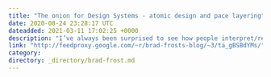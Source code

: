 ```yaml
---
title: "The onion for Design Systems - atomic design and pace layering"
date: 2020-08-24 23:28:17 UTC
dateadded: 2021-03-11 17:02:25 +0000
description: "I’ve always been surprised to see how people interpret/reinterpret atomic design, but I’ll say seeing atomic design mashed up with Stewart Brand was particularly surprising! Source: The onion for Design Systems: atomic design and pace layering"
link: "http://feedproxy.google.com/~r/brad-frosts-blog/~3/ta_gBSBdYMs/"
category:
directory: _directory/brad-frost.md
---
```

